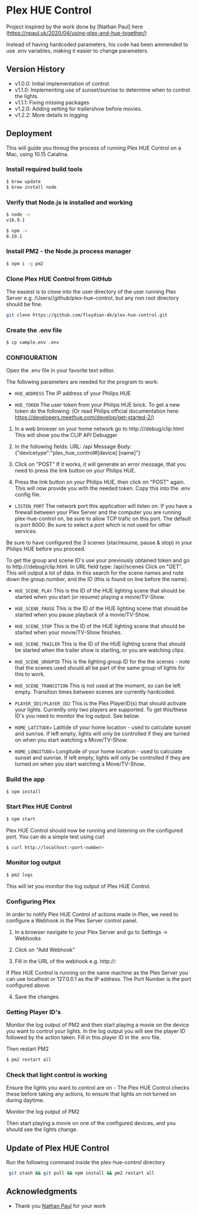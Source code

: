 # Plex HUE Control

Project inspired by the work done by [Nathan Paul] here (https://npaul.uk/2020/04/using-plex-and-hue-together/)

Instead of having hardcoded parameters, his code has been ammended to use .env variables, making it easier to change parameters.

## Version History
* v1.0.0: Initial implementation of control.
* v1.1.0: Implementing use of sunset/sunrise to determine when to control the lights.
* v1.1.1: Fixing missing packages
* v1.2.0: Adding setting for trailershow before movies.
* v1.2.2: More details in logging

## Deployment

This will guide you throug the process of running Plex HUE Control on a Mac, using 10.15 Catalina.

### Install required build tools
```bash
$ brew update
$ brew install node
```

### Verify that Node.js is installed and working
```bash
$ node -v
v18.9.1

$ npm -v
8.19.1
```

### Install PM2 - the Node.js process manager
```bash
$ npm i -g pm2
```

### Clone Plex HUE Control from GitHub

The easiest is to clone into the user directory of the user running Plex Server e.g. /Users/<my-user-name>/github/plex-hue-control, but any non root directory should be fine.

```bash
git clone https://github.com/floydian-dk/plex-hue-control.git
```

### Create the .env file

```bash
$ cp sample.env .env
```

### CONFIGURATION

Open the .env file in your favorite text editor.

The following parameters are needed for the program to work:

* `HUE_ADDRESS`
The IP address of your Philips HUE


* `HUE_TOKEN`
The user token from your Philips HUE brick.
To get a new token do the following: (Or read Philips official documentation here: https://developers.meethue.com/develop/get-started-2/)

1. In a web browser on your home network go to http://<ip-address-of-hue>/debug/clip.html
This will show you the CLIP API Debugger

2. In the following fields:
	URL: /api
	Message Body: {"devicetype":"plex_hue_control#[device] [name]"}

3. Click on "POST"
If it works, it will generate an error message, that you need to press the link button on your Philips HUE.

4. Press the link button on your Philips HUE, then click on "POST" again. This will now provide you with the needed token.
Copy this into the .env config file.

* `LISTEN_PORT`
The network port this application will listen on.
If you have a firewall between your Plex Server and the computer you are running plex-hue-control on, be sure to allow TCP trafic on this port.
The default is port 8000.
Be sure to select a port which is not used for other services.

Be sure to have configured the 3 scenes (star/resume, pause & stop) in your Philips HUE before you proceed.

To get the group and scene ID's use your previously obtained token and go to http://<ip-address-of-hue>/debug/clip.html. 
In URL field type: /api/<token>/scenes
Click on "GET".
This will output a lot of data. In this search for the scene names and note down the group number, and the ID (this is found on line before the name).

* `HUE_SCENE_PLAY`
This is the ID of the HUE lighting scene that should be started when you start (or resume) playing a movie/TV-Show.

* `HUE_SCENE_PAUSE`
This is the ID of the HUE lighting scene that should be started when you pause playback of a movie/TV-Show.

* `HUE_SCENE_STOP`
This is the ID of the HUE lighting scene that should be started when your movie/TV-Show finishes.

* `HUE_SCENE_TRAILER`
This is the ID of the HUE lighting scene that should be started when the trailer show is starting, or you are watching clips.

* `HUE_SCENE_GROUPID`
This is the lighting group ID for the the scenes - note that the scenes used should all be part of the same group of lights for this to work.

* `HUE_SCENE_TRANSITION`
This is not used at the moment, so can be left empty.
Transition times between scenes are currently hardcoded.

* `PLAYER_ID1/PLAYER_ID2`
This is the Plex PlayerID(s) that should activate your lights.
Currently only two players are supported.
To get this/these ID's you need to monitor the log output. See below.

* `HOME_LATITUDE=`
Latitide of your home location - used to calculate sunset and sunrise.
If left empty, lights will only be controlled if they are turned on when you start watching a Move/TV-Show.

* `HOME_LONGITUDE=`
Longitude of your home location - used to calculate sunset and sunrise.
If left empty, lights will only be controlled if they are turned on when you start watching a Move/TV-Show.


### Build the app

```bash
$ npm install
```

### Start Plex HUE Control

```bash
$ npm start
```

Plex HUE Control should now be running and listening on the configured port.
You can do a simple test using curl
```bash
$ curl http://localhost:<port-number>
```


### Monitor log output
```bash
$ pm2 logs
```
This will let you monitor the log output of Plex HUE Control.

### Configuring Plex
In order to notify Plex HUE Control of actions made in Plex, we need to configure a Webhook in the Plex Server control panel.

1. In a browser navigate to your Plex Server and go to Settings -> Webhooks

2. Click on "Add Webhook"

3. Fill in the URL of the webhook
e.g. http://<ip-address>:<port-number>

If Plex HUE Control is running on the same machine as the Plex Server you can use localhost or 127.0.0.1 as the IP address.
The Port Number is the port configured above.

4. Save the changes.


### Getting Player ID's

Monitor the log output of PM2 and then start playing a movie on the device you want to control your lights.
In the log output you will see the player ID followed by the action taken.
Fill in this player ID in the .env file.

Then restart PM2
```bash
$ pm2 restart all
```

### Check that light control is working
Ensure the lights you want to control are on - The Plex HUE Control checks these before taking any actions, to ensure that lights on not turned on during daytime.

Monitor the log output of PM2

Then start playing a movie on one of the configured devices, and you should see the lights change.

## Update of Plex HUE Control

Run the following command inside the plex-hue-control directory
```bash
 git stash && git pull && npm install && pm2 restart all
 ```

 ## Acknowledgments

* Thank you [Nathan Paul](https://npaul.uk) for your work


